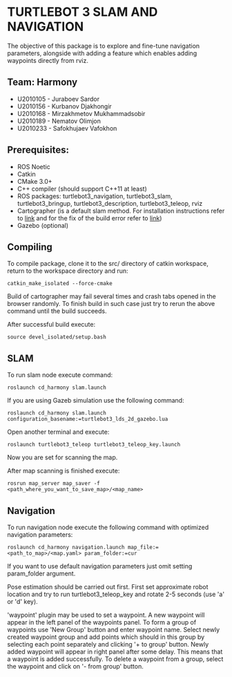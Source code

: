 # TURTLEBOT 3 SLAM AND NAVIGATION

The objective of this package is to explore and fine-tune navigation parameters, alongside with adding a feature which enables adding waypoints directly from rviz.

## Team: Harmony
- U2010105 - Juraboev Sardor
- U2010156 - Kurbanov Djakhongir
- U2010168 - Mirzakhmetov Mukhammadsobir
- U2010189 - Nematov Olimjon
- U2010233 - Safokhujaev Vafokhon

## Prerequisites:
- ROS Noetic
- Catkin
- CMake 3.0+
- C++ compiler (should support C++11 at least)
- ROS packages: turtlebot3_navigation, turtlebot3_slam, turtlebot3_bringup, turtlebot3_description, turtlebot3_teleop, rviz
- Cartographer (is a default slam method. For installation instructions refer to [link](https://google-cartographer-ros.readthedocs.io/en/latest/compilation.html) and for the fix of the build error refer to [link](https://github.com/cartographer-project/cartographer_ros/issues/1726))
- Gazebo (optional)

## Compiling
To compile package, clone it to the src/ directory of catkin workspace, return to the workspace directory and run:

```
catkin_make_isolated --force-cmake
```

Build of cartographer may fail several times and crash tabs opened in the browser randomly. To finish build in such case just try to rerun the above command until the build succeeds.

After successful build execute:

```
source devel_isolated/setup.bash
```

## SLAM
To run slam node execute command:

```
roslaunch cd_harmony slam.launch
```

If you are using Gazeb simulation use the following command:

```
roslaunch cd_harmony slam.launch configuration_basename:=turtlebot3_lds_2d_gazebo.lua
```

Open another terminal and execute:

```
roslaunch turtlebot3_teleop turtlebot3_teleop_key.launch
```

Now you are set for scanning the map.

After map scanning is finished execute:

```
rosrun map_server map_saver -f <path_where_you_want_to_save_map>/<map_name>
```

## Navigation
To run navigation node execute the following command with optimized navigation parameters:

```
roslaunch cd_harmony navigation.launch map_file:=<path_to_map>/<map.yaml> param_folder:=cur
```

If you want to use default navigation parameters just omit setting param_folder argument.

Pose estimation should be carried out first. First set approximate robot location and try to run turtlebot3_teleop_key and rotate 2-5 seconds (use 'a'  or 'd' key).

'waypoint' plugin may be used to set a waypoint. A new waypoint will appear in the left panel of the waypoints panel. 
To form a group of waypoints use 'New Group' button and enter waypoint name. Select newly created waypoint group and add points which should in this group by selecting each point separately and clicking '+ to group' button. Newly added waypoint will appear in right panel after some delay. This means that a waypoint is added successfully. To delete a waypoint from a group, select the waypoint and click on '- from group' button.
